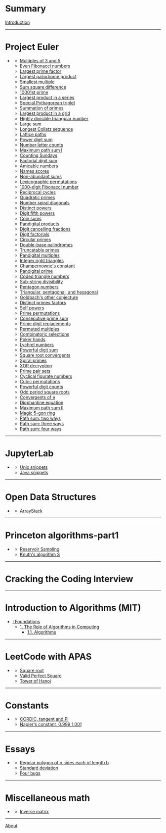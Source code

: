 # Summary

[Introduction](./introduction.md)

---

# Project Euler
 - []()
   - [Multiples of 3 and 5](./e1.md)
   - [Even Fibonacci numbers](./e2.md)
   - [Largest prime factor](./e3.md)
   - [Largest palindrome product](./e4.md)
   - [Smallest multiple](./e5.md)
   - [Sum square difference](./e6.md)
   - [10001st prime](./e7.md)
   - [Largest product in a series](./e8.md)
   - [Special Pythagorean triplet](./e9.md)
   - [Summation of primes](./e10.md)
   - [Largest product in a grid](./e11.md)
   - [Highly divisible triangular number](./e12.md)
   - [Large sum](./e13.md)
   - [Longest Collatz sequence](./e14.md)
   - [Lattice paths](./e15.md)
   - [Power digit sum](./e16.md)
   - [Number letter counts](./e17.md)
   - [Maximum path sum I](./e18.md)
   - [Counting Sundays](./e19.md)
   - [Factorial digit sum](./e20.md)
   - [Amicable numbers](./e21.md)
   - [Names scores](./e22.md)
   - [Non-abundant sums](./e23.md)
   - [Lexicographic permutations](./e24.md)
   - [1000-digit Fibonacci number](./e25.md)
   - [Reciprocal cycles](./e26.md)
   - [Quadratic primes](./e27.md)
   - [Number spiral diagonals](./e28.md)
   - [Distinct powers](./e29.md)
   - [Digit fifth powers](./e30.md)
   - [Coin sums](./e31.md)
   - [Pandigital products](./e32.md)
   - [Digit cancelling fractions](./e33.md)
   - [Digit factorials](./e34.md)
   - [Circular primes](./e35.md)
   - [Double-base palindromes](./e36.md)
   - [Truncatable primes](./e37.md)
   - [Pandigital multiples](./e38.md)
   - [Integer right triangles](./e39.md)
   - [Champernowne's constant](./e40.md)
   - [Pandigital prime](./e41.md)
   - [Coded triangle numbers](./e42.md)
   - [Sub-string divisibility](./e43.md)
   - [Pentagon numbers](./e44.md)
   - [Triangular, pentagonal, and hexagonal](./e45.md)
   - [Goldbach's other conjecture](./e46.md)
   - [Distinct primes factors](./e47.md)
   - [Self powers](./e48.md)
   - [Prime permutations](./e49.md)
   - [Consecutive prime sum](./e50.md)
   - [Prime digit replacements](./e51.md)
   - [Permuted multiples](./e52.md)
   - [Combinatoric selections](./e53.md)
   - [Poker hands](./e54.md)
   - [Lychrel numbers](./e55.md)
   - [Powerful digit sum](./e56.md)
   - [Square root convergents](./e57.md)
   - [Spiral primes](./e58.md) 
   - [XOR decryption](./e59.md) 
   - [Prime pair sets](./e60.md) 
   - [Cyclical figurate numbers](./e61.md) 
   - [Cubic permutations](./e62.md)
   - [Powerful digit counts](./e63.md)
   - [Odd period square roots](./e64.md)
   - [Convergents of e](./e65.md)
   - [Diophantine equation](./e66.md)
   - [Maximum path sum II](./e67.md)
   - [Magic 5-gon ring](./e68.md)
   - [Path sum: two ways](./e81.md)
   - [Path sum: three ways](./e82.md)
   - [Path sum: four ways](./e83.md)

---

# JupyterLab
 - []()
   - [Unix snippets](./bash.html)
   - [Java snippets]()

---

# Open Data Structures
 - []()
   - [ArrayStack]()

---

# Princeton algorithms-part1
 - []()
   - [Reservoir Sampling]()
   - [Knuth's algorithm S]()

---

# Cracking the Coding Interview

---

# Introduction to Algorithms (MIT)
 - [I Foundations]()
   - [1. The Role of Algorithms in Computing]()
     - [1.1. Algorithms]()

---

# LeetCode with APAS

 - []()
   - [Square root](./l69.md)
   - [Valid Perfect Square](./l367.md)
   - [Tower of Hanoi]()

---

# Constants

 - []()
   - [CORDIC, tangent and Pi]()
   - [Napier's constant, 0.999 1.001]()

---

# Essays
 - []()
   - [Regular polygon of n sides each of length b]()
   - [Standard deviation]()
   - [Four bugs](./four-bugs.md)

---

# Miscellaneous math
 - []()
   - [Inverse matrix]()

---

[About](./about.md)
